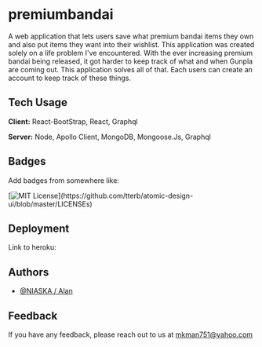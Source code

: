 # premiumbandai
A web application that lets users save what premium bandai items they own and also put items they want into their wishlist.
This application was created solely on a life problem I've encountered. With the ever increasing premium bandai being released, it got harder to keep track of what and when Gunpla are coming out. This application solves all of that. Each users can create an account to keep track of these things.

    
## Tech Usage

**Client:** React-BootStrap, React, Graphql

**Server:** Node, Apollo Client, MongoDB, Mongoose.Js, Graphql

  
## Badges

Add badges from somewhere like: 

[![MIT License](https://img.shields.io/apm/l/atomic-design-ui.svg?)](https://github.com/tterb/atomic-design-ui/blob/master/LICENSEs)

  
## Deployment

Link to heroku: 


## Authors

- [@NIASKA / Alan](https://github.com/NIASKAA)

  
## Feedback

If you have any feedback, please reach out to us at mkman751@yahoo.com
